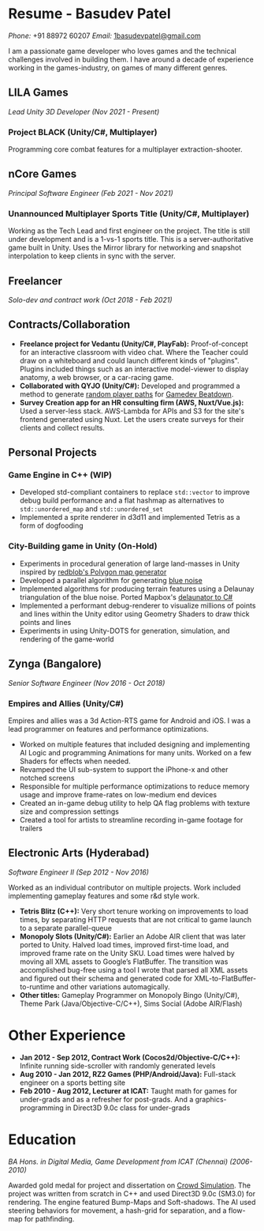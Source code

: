 # Resume - Basudev Patel

_Phone:_ +91 88972 60207
_Email:_ [1basudevpatel@gmail.com](mailto:1basudevpatel@gmail.com)

I am a passionate game developer who loves games and the technical challenges involved in building them. I have around a decade of experience working in the games-industry, on games of many different genres.

## LILA Games
_Lead Unity 3D Developer (Nov 2021 - Present)_

### Project BLACK (Unity/C#, Multiplayer) ###
Programming core combat features for a multiplayer extraction-shooter.

## nCore Games
_Principal Software Engineer (Feb 2021 - Nov 2021)_

### Unannounced Multiplayer Sports Title (Unity/C#, Multiplayer)
Working as the Tech Lead and first engineer on the project. The title is still under development and is a 1-vs-1 sports title. This is a server-authoritative game built in Unity. Uses the Mirror library for networking and snapshot interpolation to keep clients in sync with the server.

## Freelancer
_Solo-dev and contract work (Oct 2018 - Feb 2021)_

## Contracts/Collaboration

- **Freelance project for Vedantu (Unity/C#, PlayFab):** Proof-of-concept for an interactive classroom with video chat. Where the Teacher could draw on a whiteboard and could launch different kinds of "plugins". Plugins included things such as an interactive model-viewer to display anatomy, a web browser, or a car-racing game.
- **Collaborated with QYJO (Unity/C#):** Developed and programmed a method to generate [random player paths](https://medium.com/@1basudevpatel/random-paths-in-gamedev-beatdown-a913a1d8c5e6) for [Gamedev Beatdown](https://store.steampowered.com/app/1100300/Gamedev_Beatdown/).
- **Survey Creation app for an HR consulting firm (AWS, Nuxt/Vue.js):** Used a server-less stack. AWS-Lambda for APIs and S3 for the site's frontend generated using Nuxt. Let the users create surveys for their clients and collect results.

## Personal Projects

### Game Engine in C++ (WIP)
- Developed std-compliant containers to replace `std::vector` to improve debug build performance and a flat hashmap as alternatives to `std::unordered_map` and `std::unordered_set`
- Implemented a sprite renderer in d3d11 and implemented Tetris as a form of dogfooding

### City-Building game in Unity (On-Hold)
- Experiments in procedural generation of large land-masses in Unity inspired by [redblob's Polygon map generator](https://www.redblobgames.com/maps/mapgen4/)
- Developed a parallel algorithm for generating [blue noise](https://medium.com/@1basudevpatel/faster-poisson-sampling-a76cb9a99825)
- Implemented algorithms for producing terrain features using a Delaunay triangulation of the blue noise. Ported Mapbox's [delaunator to C#](https://gist.github.com/bapel/c8888e6e7d365d126f454598331b9f19)
- Implemented a performant debug-renderer to visualize millions of points and lines within the Unity editor using Geometry Shaders to draw thick points and lines
- Experiments in using Unity-DOTS for generation, simulation, and rendering of the game-world

## Zynga (Bangalore)
_Senior Software Engineer (Nov 2016 - Oct 2018)_

### Empires and Allies (Unity/C#)
Empires and allies was a 3d Action-RTS game for Android and iOS. I was a lead programmer on features and performance optimizations.

- Worked on multiple features that included designing and implementing AI Logic and programming Animations for many units. Worked on a few Shaders for effects when needed.
- Revamped the UI sub-system to support the iPhone-x and other notched screens
- Responsible for multiple performance optimizations to reduce memory usage and improve frame-rates on low-medium end devices
- Created an in-game debug utility to help QA flag problems with texture size and compression settings
- Created a tool for artists to streamline recording in-game footage for trailers

## Electronic Arts (Hyderabad)
_Software Engineer II (Sep 2012 - Nov 2016)_

Worked as an individual contributor on multiple projects. Work included implementing gameplay features and some r&d style work.

- **Tetris Blitz (C++):** Very short tenure working on improvements to load times, by separating HTTP requests that are not critical to game launch to a separate parallel-queue
- **Monopoly Slots (Unity/C#):** Earlier an Adobe AIR client that was later ported to Unity. Halved load times, improved first-time load, and improved frame rate on the Unity SKU. Load times were halved by moving all XML assets to Google’s FlatBuffer. The transition was accomplished bug-free using a tool I wrote that parsed all XML assets and figured out their schema and generated code for XML-to-FlatBuffer-to-runtime and other variations automagically.
- **Other titles:** Gameplay Programmer on Monopoly Bingo (Unity/C#), Theme Park (Java/Objective-C/C++), Sims Social (Adobe AIR/Flash)

# Other Experience

- **Jan 2012 - Sep 2012, Contract Work (Cocos2d/Objective-C/C++):** Infinite running side-scroller with randomly generated levels
- **Aug 2010 - Jan 2012, RZ2 Games (PHP/Android/Java):** Full-stack engineer on a sports betting site
- **Feb 2010 - Aug 2012, Lecturer at ICAT:** Taught math for games for under-grads and as a refresher for post-grads. And a graphics-programming in Direct3D 9.0c class for under-grads

# Education
_BA Hons. in Digital Media, Game Development from ICAT (Chennai) (2006-2010)_

Awarded gold medal for project and dissertation on [Crowd Simulation](https://www.youtube.com/watch?v=vxSII4mlig8). The project was written from scratch in C++ and used Direct3D 9.0c (SM3.0) for rendering. The engine featured Bump-Maps and Soft-shadows. The AI used steering behaviors for movement, a hash-grid for separation, and a flow-map for pathfinding.
